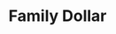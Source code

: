 ---
title: "Family Dollar"
url: /grand-rapids/family-dollar-michigan-street-northeast/
shop: variety store
---